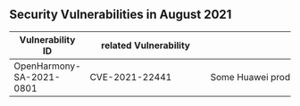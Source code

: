## Security Vulnerabilities in August 2021


| Vulnerability ID | <div style="width:200px">related Vulnerability</div> | <div style="width:500px">Vulnerability Descripton</div> | affected versions | affected projects| fix link | reference |
| -------- |-------- | -------- | ----------- | ----------- | -------- | ------- |
|OpenHarmony-SA-2021-0801 | CVE-2021-22441| Some Huawei products have an integer overflow vulnerability.|openHarmony3.0|drivers_adapter_khdf_linux|   [Link1](https://gitee.com/openharmony/drivers_adapter_khdf_linux/pulls/28/files) [Link2](https://gitee.com/openharmony/drivers_adapter_khdf_linux/pulls/27)|[Link](https://device.harmonyos.com/en/docs/security/update/security-bulletins-202108-0000001180965965)|
